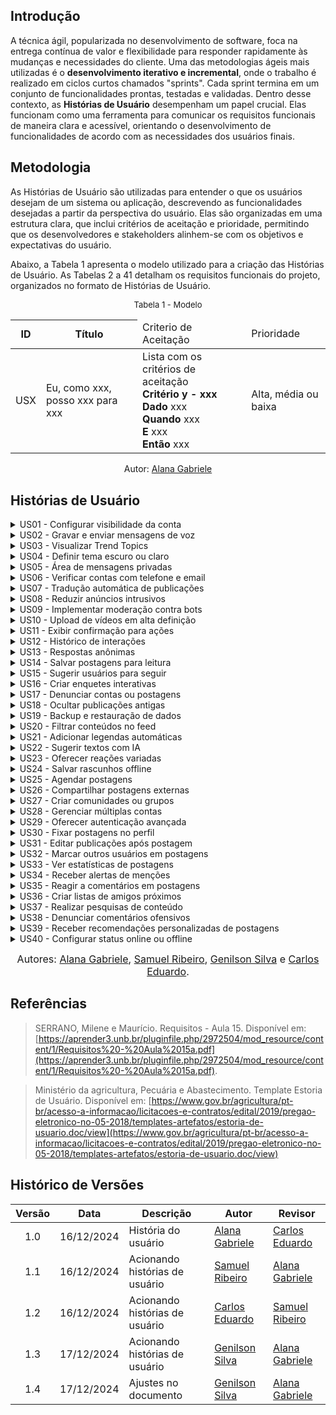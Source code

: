 ## Introdução

A técnica ágil, popularizada no desenvolvimento de software, foca na entrega contínua de valor e flexibilidade para responder rapidamente às mudanças e necessidades do cliente. Uma das metodologias ágeis mais utilizadas é o **desenvolvimento iterativo e incremental**, onde o trabalho é realizado em ciclos curtos chamados "sprints". Cada sprint termina em um conjunto de funcionalidades prontas, testadas e validadas. Dentro desse contexto, as **Histórias de Usuário** desempenham um papel crucial. Elas funcionam como uma ferramenta para comunicar os requisitos funcionais de maneira clara e acessível, orientando o desenvolvimento de funcionalidades de acordo com as necessidades dos usuários finais.

## Metodologia

As Histórias de Usuário são utilizadas para entender o que os usuários desejam de um sistema ou aplicação, descrevendo as funcionalidades desejadas a partir da perspectiva do usuário. Elas são organizadas em uma estrutura clara, que inclui critérios de aceitação e prioridade, permitindo que os desenvolvedores e stakeholders alinhem-se com os objetivos e expectativas do usuário.

Abaixo, a Tabela 1 apresenta o modelo utilizado para a criação das Histórias de Usuário. As Tabelas 2 a 41 detalham os requisitos funcionais do projeto, organizados no formato de Histórias de Usuário.

<font size="2"><p style="text-align: center">Tabela 1 - Modelo </p></font>

<table>
  <thead>
    <tr>
      <th>ID</th>
      <th>Título</th>
 <td>Criterio de Aceitação</td>
 <td>Prioridade</td>
    </tr>
  </thead>
  <tbody>
    <tr>
      <td>USX</td>
      <td>Eu, como xxx, posso xxx para xxx</td>
       <td> Lista com os critérios de aceitação <br>
       <b> Critério y - xxx </b> <br>
        <b>Dado</b> xxx <br>
         <b>Quando</b> xxx <br> 
         <b>E</b> xxx<br>
        <b> Então</b> xxx
      </td>
      <td>Alta, média ou baixa</td>
    </tr>
  </tbody>
</table>

<p style="text-align: center; font-size: 14px;">
    Autor: <a href="https://github.com/alanagabriele" target="_blank">Alana Gabriele</a>
  </p>

## Histórias de Usuário


<details>
  <summary>US01 - Configurar visibilidade da conta</summary>

  <div style="text-align: center;">
    <p><strong>Tabela 2 - Configurar visibilidade da conta</strong></p>
  </div>

  <table>
    <thead>
      <tr>
        <th>ID</th>
        <th>Título</th>
        <th>Critérios de Aceitação</th>
        <th>Prioridade</th>
      </tr>
    </thead>
    <tbody>
      <tr>
        <td>US01</td>
        <td>Eu, como usuário, posso configurar a visibilidade da minha conta como pública ou privada para controlar quem vê minhas postagens.</td>
        <td>
          <b>Critério 1 - Definir Visibilidade</b> <br>
          <b>Dado</b> que sou um usuário autenticado, <br>
          <b>Quando</b> acessar as configurações de visibilidade, <br>
          <b>Então</b> devo poder alternar entre conta pública e privada. <br><br>
          <b>Critério 2 - Atualizar Privacidade</b> <br>
          <b>Dado</b> que alterei a visibilidade, <br>
          <b>Quando</b> confirmar a mudança, <br>
          <b>Então</b> as permissões devem ser aplicadas imediatamente.
        </td>
        <td></td>
      </tr>
    </tbody>
  </table>

  <p style="text-align: center;">Autor - <a href="https://github.com/alanagabriele">Alana Gabriele</a></p>
</details>


<details>
  <summary>US02 - Gravar e enviar mensagens de voz</summary>

  <div style="text-align: center;">
    <p><strong>Tabela 3 - Gravar e enviar mensagens de voz</strong></p>
  </div>

  <table>
    <thead>
      <tr>
        <th>ID</th>
        <th>Título</th>
        <th>Critérios de Aceitação</th>
        <th>Prioridade</th>
      </tr>
    </thead>
    <tbody>
      <tr>
        <td>US02</td>
        <td>Eu, como usuário, posso gravar e enviar mensagens de voz em threads ou comentários para interagir com mais praticidade.</td>
        <td>
          <b>Critério 1 - Gravação de Voz</b> <br>
          <b>Dado</b> que estou respondendo a uma thread, <br>
          <b>Quando</b> escolher a opção de gravar voz, <br>
          <b>Então</b> devo poder iniciar, pausar ou cancelar a gravação. <br><br>
          <b>Critério 2 - Enviar Mensagem</b> <br>
          <b>Dado</b> que finalizei a gravação, <br>
          <b>Quando</b> enviar a mensagem, <br>
          <b>Então</b> ela deve ser anexada como uma resposta na thread.
        </td>
        <td></td>
      </tr>
    </tbody>
  </table>

  <p style="text-align: center;">Autor - <a href="https://github.com/alanagabriele">Alana Gabriele</a></p>
</details>


<details>
  <summary>US03 - Visualizar Trend Topics</summary>

  <div style="text-align: center;">
    <p><strong>Tabela 4 - Visualizar Trend Topics</strong></p>
  </div>

  <table>
    <thead>
      <tr>
        <th>ID</th>
        <th>Título</th>
        <th>Critérios de Aceitação</th>
        <th>Prioridade</th>
      </tr>
    </thead>
    <tbody>
      <tr>
        <td>US03</td>
        <td>Eu, como usuário, posso visualizar os Trend Topics para acompanhar os assuntos mais comentados na plataforma.</td>
        <td>
          <b>Critério 1 - Exibir Tópicos Populares</b> <br>
          <b>Dado</b> que estou na página inicial, <br>
          <b>Quando</b> acessar a seção de Trend Topics, <br>
          <b>Então</b> devo ver os tópicos mais comentados em tempo real. <br><br>
          <b>Critério 2 - Filtrar Tópicos</b> <br>
          <b>Dado</b> que estou visualizando os tópicos, <br>
          <b>Quando</b> aplicar filtros por categoria ou localização, <br>
          <b>Então</b> devo ver resultados personalizados.
        </td>
        <td></td>
      </tr>
    </tbody>
  </table>

  <p style="text-align: center;">Autor - <a href="https://github.com/alanagabriele">Alana Gabriele</a></p>
</details>


<details>
  <summary>US04 - Definir tema escuro ou claro</summary>

  <div style="text-align: center;">
    <p><strong>Tabela 5 - Definir tema escuro ou claro</strong></p>
  </div>

  <table>
    <thead>
      <tr>
        <th>ID</th>
        <th>Título</th>
        <th>Critérios de Aceitação</th>
        <th>Prioridade</th>
      </tr>
    </thead>
    <tbody>
      <tr>
        <td>US04</td>
        <td>Eu, como usuário, posso alternar entre os temas escuro e claro para personalizar a aparência do aplicativo.</td>
        <td>
          <b>Critério 1 - Alternar Tema</b> <br>
          <b>Dado</b> que sou um usuário autenticado, <br>
          <b>Quando</b> acessar as configurações de aparência, <br>
          <b>Então</b> devo poder escolher entre tema escuro e claro. <br><br>
          <b>Critério 2 - Salvar Preferência</b> <br>
          <b>Dado</b> que alterei o tema, <br>
          <b>Quando</b> sair e retornar ao aplicativo, <br>
          <b>Então</b> o tema escolhido deve ser mantido.
        </td>
        <td></td>
      </tr>
    </tbody>
  </table>

  <p style="text-align: center;">Autor - <a href="https://github.com/alanagabriele">Alana Gabriele</a></p>
</details>


<details>
  <summary>US05 - Área de mensagens privadas</summary>

  <div style="text-align: center;">
    <p><strong>Tabela 6 - Área de mensagens privadas</strong></p>
  </div>

  <table>
    <thead>
      <tr>
        <th>ID</th>
        <th>Título</th>
        <th>Critérios de Aceitação</th>
        <th>Prioridade</th>
      </tr>
    </thead>
    <tbody>
      <tr>
        <td>US05</td>
        <td>Eu, como usuário, posso acessar uma área de mensagens privadas para interagir com outros usuários de forma pessoal.</td>
        <td>
          <b>Critério 1 - Envio de Mensagens</b> <br>
          <b>Dado</b> que estou autenticado, <br>
          <b>Quando</b> iniciar uma conversa privada, <br>
          <b>Então</b> devo poder enviar mensagens em tempo real. <br><br>
          <b>Critério 2 - Notificação de Mensagens</b> <br>
          <b>Dado</b> que recebi uma mensagem privada, <br>
          <b>Quando</b> acessar o aplicativo, <br>
          <b>Então</b> devo ser notificado sobre a nova mensagem.
        </td>
        <td></td>
      </tr>
    </tbody>
  </table>

  <p style="text-align: center;">Autor - <a href="https://github.com/alanagabriele">Alana Gabriele</a></p>
</details>


<details>
  <summary>US06 - Verificar contas com telefone e email</summary>

  <div style="text-align: center;">
    <p><strong>Tabela 7 - Verificar contas com telefone e email</strong></p>
  </div>

  <table>
    <thead>
      <tr>
        <th>ID</th>
        <th>Título</th>
        <th>Critérios de Aceitação</th>
        <th>Prioridade</th>
      </tr>
    </thead>
    <tbody>
      <tr>
        <td>US06</td>
        <td>Eu, como usuário, posso verificar minha conta usando telefone ou email para aumentar a segurança do perfil.</td>
        <td>
          <b>Critério 1 - Validação de Telefone</b> <br>
          <b>Dado</b> que sou um novo usuário, <br>
          <b>Quando</b> fornecer meu número de telefone, <br>
          <b>Então</b> devo receber um código para validar a conta. <br><br>
          <b>Critério 2 - Validação de Email</b> <br>
          <b>Dado</b> que escolhi verificar via email, <br>
          <b>Quando</b> receber o link de confirmação, <br>
          <b>Então</b> minha conta deve ser verificada após a confirmação.
        </td>
        <td></td>
      </tr>
    </tbody>
  </table>

  <p style="text-align: center;">Autor - <a href="https://github.com/alanagabriele">Alana Gabriele</a></p>
</details>


<details>
  <summary>US07 - Tradução automática de publicações</summary>

  <div style="text-align: center;">
    <p><strong>Tabela 8 - Tradução automática de publicações</strong></p>
  </div>

  <table>
    <thead>
      <tr>
        <th>ID</th>
        <th>Título</th>
        <th>Critérios de Aceitação</th>
        <th>Prioridade</th>
      </tr>
    </thead>
    <tbody>
      <tr>
        <td>US07</td>
        <td>Eu, como usuário, posso traduzir automaticamente publicações escritas em outros idiomas para meu idioma preferido.</td>
        <td>
          <b>Critério 1 - Tradução Disponível</b> <br>
          <b>Dado</b> que estou visualizando uma publicação, <br>
          <b>Quando</b> acessar a opção de tradução, <br>
          <b>Então</b> o sistema deve exibir o conteúdo traduzido no meu idioma padrão. <br><br>
          <b>Critério 2 - Alterar Idioma</b> <br>
          <b>Dado</b> que quero uma tradução diferente, <br>
          <b>Quando</b> escolher um idioma específico, <br>
          <b>Então</b> devo ver o conteúdo traduzido no idioma selecionado.
        </td>
        <td></td>
      </tr>
    </tbody>
  </table>

  <p style="text-align: center;">Autor - <a href="https://github.com/alanagabriele">Alana Gabriele</a></p>
</details>


<details>
  <summary>US08 - Reduzir anúncios intrusivos</summary>

  <div style="text-align: center;">
    <p><strong>Tabela 9 - Reduzir anúncios intrusivos</strong></p>
  </div>

  <table>
    <thead>
      <tr>
        <th>ID</th>
        <th>Título</th>
        <th>Critérios de Aceitação</th>
        <th>Prioridade</th>
      </tr>
    </thead>
    <tbody>
      <tr>
        <td>US08</td>
        <td>Eu, como usuário, posso visualizar anúncios menos intrusivos e com maior relevância para minha experiência.</td>
        <td>
          <b>Critério 1 - Anúncios Relevantes</b> <br>
          <b>Dado</b> que estou navegando no feed, <br>
          <b>Quando</b> visualizar anúncios, <br>
          <b>Então</b> eles devem ser relacionados aos meus interesses. <br><br>
          <b>Critério 2 - Anúncios Não Intrusivos</b> <br>
          <b>Dado</b> que estou interagindo com o conteúdo, <br>
          <b>Quando</b> os anúncios forem exibidos, <br>
          <b>Então</b> eles não devem interromper minha navegação.
        </td>
        <td></td>
      </tr>
    </tbody>
  </table>

  <p style="text-align: center;">Autor - <a href="https://github.com/alanagabriele">Alana Gabriele</a></p>
</details>


<details>
  <summary>US09 - Implementar moderação contra bots</summary>

  <div style="text-align: center;">
    <p><strong>Tabela 10 - Implementar moderação contra bots</strong></p>
  </div>

  <table>
    <thead>
      <tr>
        <th>ID</th>
        <th>Título</th>
        <th>Critérios de Aceitação</th>
        <th>Prioridade</th>
      </tr>
    </thead>
    <tbody>
      <tr>
        <td>US09</td>
        <td>Eu, como administrador, posso contar com moderação automática para reduzir bots e postagens irrelevantes.</td>
        <td>
          <b>Critério 1 - Identificação de Bots</b> <br>
          <b>Dado</b> que uma postagem foi criada, <br>
          <b>Quando</b> o sistema identificar comportamentos suspeitos, <br>
          <b>Então</b> a postagem deve ser sinalizada para moderação. <br><br>
          <b>Critério 2 - Ações Contra Bots</b> <br>
          <b>Dado</b> que uma conta for detectada como bot, <br>
          <b>Quando</b> confirmada a suspeita, <br>
          <b>Então</b> o sistema deve restringir suas atividades.
        </td>
        <td></td>
      </tr>
    </tbody>
  </table>

  <p style="text-align: center;">Autor - <a href="https://github.com/alanagabriele">Alana Gabriele</a></p>
</details>


<details>
  <summary>US10 - Upload de vídeos em alta definição</summary>

  <div style="text-align: center;">
    <p><strong>Tabela 11 - Upload de vídeos em alta definição</strong></p>
  </div>

  <table>
    <thead>
      <tr>
        <th>ID</th>
        <th>Título</th>
        <th>Critérios de Aceitação</th>
        <th>Prioridade</th>
      </tr>
    </thead>
    <tbody>
      <tr>
        <td>US10</td>
        <td>Eu, como usuário, posso enviar vídeos em alta definição para garantir melhor qualidade de conteúdo.</td>
        <td>
          <b>Critério 1 - Upload em HD</b> <br>
          <b>Dado</b> que estou criando uma postagem, <br>
          <b>Quando</b> escolher enviar um vídeo, <br>
          <b>Então</b> devo ter a opção de enviar em alta definição (HD). <br><br>
          <b>Critério 2 - Manter Qualidade</b> <br>
          <b>Dado</b> que fiz o upload do vídeo, <br>
          <b>Quando</b> ele for exibido no feed, <br>
          <b>Então</b> ele deve manter a qualidade original.
        </td>
        <td></td>
      </tr>
    </tbody>
  </table>

  <p style="text-align: center;">Autor - <a href="https://github.com/alanagabriele">Alana Gabriele</a></p>
</details>


<details>
  <summary>US11 - Exibir confirmação para ações</summary>

  <div style="text-align: center;">
    <p><strong>Tabela 12 - Exibir confirmação para ações</strong></p>
  </div>

  <table>
    <thead>
      <tr>
        <th>ID</th>
        <th>Título</th>
        <th>Critérios de Aceitação</th>
        <th>Prioridade</th>
      </tr>
    </thead>
    <tbody>
      <tr>
        <td>US11</td>
        <td>Eu, como usuário, posso ver confirmações visuais ao realizar ações importantes para garantir que foram processadas.</td>
        <td>
          <b>Critério 1 - Notificação Visual</b> <br>
          <b>Dado</b> que realizei uma ação como curtir ou postar, <br>
          <b>Quando</b> a ação for concluída, <br>
          <b>Então</b> o sistema deve exibir uma confirmação visual. <br><br>
          <b>Critério 2 - Feedback em Erro</b> <br>
          <b>Dado</b> que uma ação falhou, <br>
          <b>Quando</b> for detectado um erro, <br>
          <b>Então</b> devo receber um aviso com instruções para corrigir.
        </td>
        <td></td>
      </tr>
    </tbody>
  </table>

  <p style="text-align: center;">Autor - <a href="https://github.com/SamuelRicosta" target="_blank">Samuel Ribeiro </a></p>
</details>


<details>
  <summary>US12 - Histórico de interações</summary>

  <div style="text-align: center;">
    <p><strong>Tabela 13 - Histórico de interações</strong></p>
  </div>

  <table>
    <thead>
      <tr>
        <th>ID</th>
        <th>Título</th>
        <th>Critérios de Aceitação</th>
        <th>Prioridade</th>
      </tr>
    </thead>
    <tbody>
      <tr>
        <td>US12</td>
        <td>Eu, como usuário, posso acessar o histórico das minhas interações para acompanhar curtidas, comentários e compartilhamentos.</td>
        <td>
          <b>Critério 1 - Exibir Histórico</b> <br>
          <b>Dado</b> que estou na minha conta, <br>
          <b>Quando</b> acessar o histórico, <br>
          <b>Então</b> devo ver todas as minhas interações recentes. <br><br>
          <b>Critério 2 - Filtrar Histórico</b> <br>
          <b>Dado</b> que estou visualizando o histórico, <br>
          <b>Quando</b> aplicar filtros, <br>
          <b>Então</b> devo ver apenas interações específicas (curtidas, comentários ou compartilhamentos).
        </td>
        <td></td>
      </tr>
    </tbody>
  </table>

  <p style="text-align: center;">Autor - <a href="https://github.com/SamuelRicosta" target="_blank">Samuel Ribeiro </a></p>
</details>


<details>
  <summary>US13 - Respostas anônimas</summary>

  <div style="text-align: center;">
    <p><strong>Tabela 14 - Respostas anônimas</strong></p>
  </div>

  <table>
    <thead>
      <tr>
        <th>ID</th>
        <th>Título</th>
        <th>Critérios de Aceitação</th>
        <th>Prioridade</th>
      </tr>
    </thead>
    <tbody>
      <tr>
        <td>US13</td>
        <td>Eu, como usuário, posso responder threads de forma anônima para proteger minha identidade.</td>
        <td>
          <b>Critério 1 - Responder Anonimamente</b> <br>
          <b>Dado</b> que estou visualizando uma thread, <br>
          <b>Quando</b> selecionar a opção anônima, <br>
          <b>Então</b> minha resposta deve ser exibida sem mostrar meu nome. <br><br>
          <b>Critério 2 - Identificação para Moderadores</b> <br>
          <b>Dado</b> que respondi anonimamente, <br>
          <b>Quando</b> for necessário por motivos de segurança, <br>
          <b>Então</b> os moderadores devem poder identificar o autor.
        </td>
        <td></td>
      </tr>
    </tbody>
  </table>

  <p style="text-align: center;">Autor - <a href="https://github.com/SamuelRicosta" target="_blank">Samuel Ribeiro </a></p>
</details>


<details>
  <summary>US14 - Salvar postagens para leitura</summary>

  <div style="text-align: center;">
    <p><strong>Tabela 15 - Salvar postagens para leitura</strong></p>
  </div>

  <table>
    <thead>
      <tr>
        <th>ID</th>
        <th>Título</th>
        <th>Critérios de Aceitação</th>
        <th>Prioridade</th>
      </tr>
    </thead>
    <tbody>
      <tr>
        <td>US14</td>
        <td>Eu, como usuário, posso salvar postagens para leitura posterior, armazenando-as em uma seção específica.</td>
        <td>
          <b>Critério 1 - Salvar Postagem</b> <br>
          <b>Dado</b> que estou visualizando uma postagem, <br>
          <b>Quando</b> escolher a opção de salvar, <br>
          <b>Então</b> ela deve ser adicionada à seção de postagens salvas. <br><br>
          <b>Critério 2 - Acessar Itens Salvos</b> <br>
          <b>Dado</b> que salvei uma postagem, <br>
          <b>Quando</b> acessar a área de salvos, <br>
          <b>Então</b> devo visualizar todas as postagens armazenadas.
        </td>
        <td></td>
      </tr>
    </tbody>
  </table>

  <p style="text-align: center;">Autor - <a href="https://github.com/SamuelRicosta" target="_blank">Samuel Ribeiro </a></p>
</details>


<details>
  <summary>US15 - Sugerir usuários para seguir</summary>

  <div style="text-align: center;">
    <p><strong>Tabela 16 - Sugerir usuários para seguir</strong></p>
  </div>

  <table>
    <thead>
      <tr>
        <th>ID</th>
        <th>Título</th>
        <th>Critérios de Aceitação</th>
        <th>Prioridade</th>
      </tr>
    </thead>
    <tbody>
      <tr>
        <td>US15</td>
        <td>Eu, como usuário, posso visualizar sugestões de usuários para seguir com base nos meus interesses e interações.</td>
        <td>
          <b>Critério 1 - Sugestões Relevantes</b> <br>
          <b>Dado</b> que sou um usuário autenticado, <br>
          <b>Quando</b> acessar a seção de sugestões, <br>
          <b>Então</b> devo visualizar perfis sugeridos com base nos meus interesses e atividades. <br><br>
          <b>Critério 2 - Atualização Dinâmica</b> <br>
          <b>Dado</b> que segui ou ignorei uma sugestão, <br>
          <b>Quando</b> retornar à seção, <br>
          <b>Então</b> o sistema deve atualizar as sugestões automaticamente.
        </td>
        <td></td>
      </tr>
    </tbody>
  </table>

  <p style="text-align: center;">Autor - <a href="https://github.com/SamuelRicosta" target="_blank">Samuel Ribeiro </a></p>
</details>


<details>
  <summary>US16 - Criar enquetes interativas</summary>

  <div style="text-align: center;">
    <p><strong>Tabela 17 - Criar enquetes interativas</strong></p>
  </div>

  <table>
    <thead>
      <tr>
        <th>ID</th>
        <th>Título</th>
        <th>Critérios de Aceitação</th>
        <th>Prioridade</th>
      </tr>
    </thead>
    <tbody>
      <tr>
        <td>US16</td>
        <td>Eu, como usuário, posso criar enquetes interativas em minhas postagens para engajar meus seguidores.</td>
        <td>
          <b>Critério 1 - Criação de Enquetes</b> <br>
          <b>Dado</b> que estou criando uma postagem, <br>
          <b>Quando</b> selecionar a opção de adicionar enquete, <br>
          <b>Então</b> devo poder definir perguntas e opções de resposta. <br><br>
          <b>Critério 2 - Visualizar Resultados</b> <br>
          <b>Dado</b> que a enquete foi publicada, <br>
          <b>Quando</b> os usuários votarem, <br>
          <b>Então</b> devo visualizar o total de votos em tempo real.
        </td>
        <td></td>
      </tr>
    </tbody>
  </table>

  <p style="text-align: center;">Autor - <a href="https://github.com/SamuelRicosta" target="_blank">Samuel Ribeiro </a></p>
</details>


<details>
  <summary>US17 - Denunciar contas ou postagens</summary>

  <div style="text-align: center;">
    <p><strong>Tabela 18 - Denunciar contas ou postagens</strong></p>
  </div>

  <table>
    <thead>
      <tr>
        <th>ID</th>
        <th>Título</th>
        <th>Critérios de Aceitação</th>
        <th>Prioridade</th>
      </tr>
    </thead>
    <tbody>
      <tr>
        <td>US17</td>
        <td>Eu, como usuário, posso denunciar contas ou postagens que violem as regras da plataforma.</td>
        <td>
          <b>Critério 1 - Denunciar Conteúdo</b> <br>
          <b>Dado</b> que estou visualizando uma postagem ou perfil, <br>
          <b>Quando</b> selecionar a opção de denúncia, <br>
          <b>Então</b> devo poder escolher o motivo da denúncia. <br><br>
          <b>Critério 2 - Confirmar Denúncia</b> <br>
          <b>Dado</b> que enviei uma denúncia, <br>
          <b>Quando</b> for processada, <br>
          <b>Então</b> devo receber uma confirmação da ação realizada.
        </td>
        <td></td>
      </tr>
    </tbody>
  </table>

  <p style="text-align: center;">Autor - <a href="https://github.com/SamuelRicosta" target="_blank">Samuel Ribeiro </a></p>
</details>


<details>
  <summary>US18 - Ocultar publicações antigas</summary>

  <div style="text-align: center;">
    <p><strong>Tabela 19 - Ocultar publicações antigas</strong></p>
  </div>

  <table>
    <thead>
      <tr>
        <th>ID</th>
        <th>Título</th>
        <th>Critérios de Aceitação</th>
        <th>Prioridade</th>
      </tr>
    </thead>
    <tbody>
      <tr>
        <td>US18</td>
        <td>Eu, como usuário, posso ocultar publicações antigas do meu perfil sem excluí-las permanentemente.</td>
        <td>
          <b>Critério 1 - Ocultar Postagem</b> <br>
          <b>Dado</b> que estou no meu perfil, <br>
          <b>Quando</b> escolher a opção de ocultar uma postagem, <br>
          <b>Então</b> ela não deve ser visível para outros usuários. <br><br>
          <b>Critério 2 - Restaurar Postagem</b> <br>
          <b>Dado</b> que uma postagem foi ocultada, <br>
          <b>Quando</b> acessar as configurações de postagem, <br>
          <b>Então</b> devo poder restaurá-la para o perfil.
        </td>
        <td></td>
      </tr>
    </tbody>
  </table>

  <p style="text-align: center;">Autor - <a href="https://github.com/SamuelRicosta" target="_blank">Samuel Ribeiro </a></p>
</details>


<details>
  <summary>US19 - Backup e restauração de dados</summary>

  <div style="text-align: center;">
    <p><strong>Tabela 20 - Backup e restauração de dados</strong></p>
  </div>

  <table>
    <thead>
      <tr>
        <th>ID</th>
        <th>Título</th>
        <th>Critérios de Aceitação</th>
        <th>Prioridade</th>
      </tr>
    </thead>
    <tbody>
      <tr>
        <td>US19</td>
        <td>Eu, como usuário, posso fazer backup e restaurar meus dados, como postagens e configurações, para evitar perdas.</td>
        <td>
          <b>Critério 1 - Realizar Backup</b> <br>
          <b>Dado</b> que estou nas configurações do aplicativo, <br>
          <b>Quando</b> selecionar a opção de backup, <br>
          <b>Então</b> o sistema deve salvar meus dados em um arquivo seguro. <br><br>
          <b>Critério 2 - Restaurar Dados</b> <br>
          <b>Dado</b> que tenho um backup salvo, <br>
          <b>Quando</b> selecionar a opção de restauração, <br>
          <b>Então</b> o sistema deve recuperar todas as postagens e configurações.
        </td>
        <td></td>
      </tr>
    </tbody>
  </table>

  <p style="text-align: center;">Autor - <a href="https://github.com/SamuelRicosta" target="_blank">Samuel Ribeiro </a></p>
</details>

<details>
  <summary>US20 - Filtrar conteúdos no feed</summary>

  <div style="text-align: center;">
    <p><strong>Tabela 21 - Filtrar conteúdos no feed</strong></p>
  </div>

  <table>
    <thead>
      <tr>
        <th>ID</th>
        <th>Título</th>
        <th>Critérios de Aceitação</th>
        <th>Prioridade</th>
      </tr>
    </thead>
    <tbody>
      <tr>
        <td>US20</td>
        <td>Eu, como usuário, posso filtrar conteúdos no meu feed de acordo com categorias de interesse ou palavras-chave.</td>
        <td>
          <b>Critério 1 - Aplicar Filtro</b> <br>
          <b>Dado</b> que estou visualizando o feed, <br>
          <b>Quando</b> aplicar um filtro, <br>
          <b>Então</b> o sistema deve mostrar somente os conteúdos que correspondem ao filtro. <br><br>
          <b>Critério 2 - Remover Filtro</b> <br>
          <b>Dado</b> que um filtro foi aplicado, <br>
          <b>Quando</b> optar por remover, <br>
          <b>Então</b> o feed deve voltar ao estado original.
        </td>
        <td></td>
      </tr>
    </tbody>
  </table>

  <p style="text-align: center;">Autor - <a href="https://github.com/SamuelRicosta" target="_blank">Samuel Ribeiro </a></p>
</details>


<details>
  <summary>US21 - Adicionar legendas automáticas</summary>

  <div style="text-align: center;">
    <p><strong>Tabela 22 - Adicionar legendas automáticas</strong></p>
  </div>

  <table>
    <thead>
      <tr>
        <th>ID</th>
        <th>Título</th>
        <th>Critérios de Aceitação</th>
        <th>Prioridade</th>
      </tr>
    </thead>
    <tbody>
      <tr>
        <td>US21</td>
        <td>Eu, como usuário, posso adicionar legendas automáticas a vídeos postados para torná-los mais acessíveis.</td>
        <td>
          <b>Critério 1 - Geração Automática de Legendas</b> <br>
          <b>Dado</b> que estou postando um vídeo, <br>
          <b>Quando</b> escolher a opção de adicionar legendas, <br>
          <b>Então</b> o sistema deve gerar legendas automáticas para o vídeo. <br><br>
          <b>Critério 2 - Editar Legendas</b> <br>
          <b>Dado</b> que as legendas automáticas foram geradas, <br>
          <b>Quando</b> optar por editar, <br>
          <b>Então</b> devo poder corrigir as legendas manualmente.
        </td>
        <td></td>
      </tr>
    </tbody>
  </table>

  <p style="text-align: center;">Autor - <a href="https://github.com/dudupaz">Carlos Eduardo</a></p>
</details>


<details>
  <summary>US22 - Sugerir textos com IA</summary>

  <div style="text-align: center;">
    <p><strong>Tabela 23 - Sugerir textos com IA</strong></p>
  </div>

  <table>
    <thead>
      <tr>
        <th>ID</th>
        <th>Título</th>
        <th>Critérios de Aceitação</th>
        <th>Prioridade</th>
      </tr>
    </thead>
    <tbody>
      <tr>
        <td>US22</td>
        <td>Eu, como usuário, posso receber sugestões de textos gerados por IA para melhorar minhas postagens.</td>
        <td>
          <b>Critério 1 - Gerar Sugestões de Texto</b> <br>
          <b>Dado</b> que estou criando uma postagem, <br>
          <b>Quando</b> selecionar a opção de sugerir texto, <br>
          <b>Então</b> o sistema deve apresentar sugestões relevantes para o conteúdo da postagem. <br><br>
          <b>Critério 2 - Aceitar ou Rejeitar Sugestão</b> <br>
          <b>Dado</b> que uma sugestão foi gerada, <br>
          <b>Quando</b> optar por aceitar ou rejeitar, <br>
          <b>Então</b> o sistema deve aplicar ou descartar a sugestão de texto.
        </td>
        <td></td>
      </tr>
    </tbody>
  </table>

  <p style="text-align: center;">Autor - <a href="https://github.com/dudupaz">Carlos Eduardo</a></p>
</details>


<details>
  <summary>US23 - Oferecer reações variadas</summary>

  <div style="text-align: center;">
    <p><strong>Tabela 24 - Oferecer reações variadas</strong></p>
  </div>

  <table>
    <thead>
      <tr>
        <th>ID</th>
        <th>Título</th>
        <th>Critérios de Aceitação</th>
        <th>Prioridade</th>
      </tr>
    </thead>
    <tbody>
      <tr>
        <td>US23</td>
        <td>Eu, como usuário, posso reagir a postagens com uma variedade maior de emojis e reações.</td>
        <td>
          <b>Critério 1 - Escolher Reação</b> <br>
          <b>Dado</b> que estou visualizando uma postagem, <br>
          <b>Quando</b> selecionar a opção de reagir, <br>
          <b>Então</b> o sistema deve permitir escolher entre várias opções de reações (emojis, corações, etc.). <br><br>
          <b>Critério 2 - Ver Reações</b> <br>
          <b>Dado</b> que reagi a uma postagem, <br>
          <b>Quando</b> outros usuários visualizarem, <br>
          <b>Então</b> devem ver a reação escolhida.
        </td>
        <td></td>
      </tr>
    </tbody>
  </table>

  <p style="text-align: center;">Autor - <a href="https://github.com/dudupaz">Carlos Eduardo</a></p>
</details>


<details>
  <summary>US24 - Salvar rascunhos offline</summary>

  <div style="text-align: center;">
    <p><strong>Tabela 25 - Salvar rascunhos offline</strong></p>
  </div>

  <table>
    <thead>
      <tr>
        <th>ID</th>
        <th>Título</th>
        <th>Critérios de Aceitação</th>
        <th>Prioridade</th>
      </tr>
    </thead>
    <tbody>
      <tr>
        <td>US24</td>
        <td>Eu, como usuário, posso salvar rascunhos de postagens offline para continuar depois.</td>
        <td>
          <b>Critério 1 - Salvar Rascunho</b> <br>
          <b>Dado</b> que estou criando uma postagem, <br>
          <b>Quando</b> selecionar a opção de salvar, <br>
          <b>Então</b> o sistema deve salvar o conteúdo como rascunho no dispositivo. <br><br>
          <b>Critério 2 - Recuperar Rascunho</b> <br>
          <b>Dado</b> que um rascunho foi salvo, <br>
          <b>Quando</b> acessar a seção de rascunhos, <br>
          <b>Então</b> o sistema deve mostrar a postagem para continuar de onde parei.
        </td>
        <td></td>
      </tr>
    </tbody>
  </table>

  <p style="text-align: center;">Autor - <a href="https://github.com/dudupaz">Carlos Eduardo</a></p>
</details>


<details>
  <summary>US25 - Agendar postagens</summary>

  <div style="text-align: center;">
    <p><strong>Tabela 26 - Agendar postagens</strong></p>
  </div>

  <table>
    <thead>
      <tr>
        <th>ID</th>
        <th>Título</th>
        <th>Critérios de Aceitação</th>
        <th>Prioridade</th>
      </tr>
    </thead>
    <tbody>
      <tr>
        <td>US25</td>
        <td>Eu, como usuário, posso agendar postagens para serem publicadas em uma data e hora futura.</td>
        <td>
          <b>Critério 1 - Agendar Postagem</b> <br>
          <b>Dado</b> que estou criando uma postagem, <br>
          <b>Quando</b> selecionar a opção de agendar, <br>
          <b>Então</b> devo poder escolher a data e a hora para a postagem ser publicada. <br><br>
          <b>Critério 2 - Confirmar Agendamento</b> <br>
          <b>Dado</b> que agendei uma postagem, <br>
          <b>Quando</b> verificar a programação, <br>
          <b>Então</b> o sistema deve mostrar o horário e a data da publicação agendada.
        </td>
        <td></td>
      </tr>
    </tbody>
  </table>

  <p style="text-align: center;">Autor - <a href="https://github.com/dudupaz">Carlos Eduardo</a></p>
</details>


<details>
  <summary>US26 - Compartilhar postagens externas</summary>

  <div style="text-align: center;">
    <p><strong>Tabela 27 - Compartilhar postagens externas</strong></p>
  </div>

  <table>
    <thead>
      <tr>
        <th>ID</th>
        <th>Título</th>
        <th>Critérios de Aceitação</th>
        <th>Prioridade</th>
      </tr>
    </thead>
    <tbody>
      <tr>
        <td>US26</td>
        <td>Eu, como usuário, posso compartilhar postagens externas de outras plataformas em meu perfil.</td>
        <td>
          <b>Critério 1 - Compartilhar Link Externo</b> <br>
          <b>Dado</b> que estou criando uma postagem, <br>
          <b>Quando</b> escolher a opção de compartilhar link, <br>
          <b>Então</b> o sistema deve permitir incluir um link de outra plataforma. <br><br>
          <b>Critério 2 - Exibir Link Corretamente</b> <br>
          <b>Dado</b> que compartilhei um link externo, <br>
          <b>Quando</b> os outros usuários visualizarem, <br>
          <b>Então</b> o link deve ser exibido corretamente, com título e imagem de pré-visualização.
        </td>
        <td></td>
      </tr>
    </tbody>
  </table>

  <p style="text-align: center;">Autor - <a href="https://github.com/dudupaz">Carlos Eduardo</a></p>
</details>


<details>
  <summary>US27 - Criar comunidades ou grupos</summary>

  <div style="text-align: center;">
    <p><strong>Tabela 28 - Criar comunidades ou grupos</strong></p>
  </div>

  <table>
    <thead>
      <tr>
        <th>ID</th>
        <th>Título</th>
        <th>Critérios de Aceitação</th>
        <th>Prioridade</th>
      </tr>
    </thead>
    <tbody>
      <tr>
        <td>US27</td>
        <td>Eu, como usuário, posso criar comunidades ou grupos para interagir com outros usuários com interesses comuns.</td>
        <td>
          <b>Critério 1 - Criar Comunidade</b> <br>
          <b>Dado</b> que estou na seção de grupos, <br>
          <b>Quando</b> escolher a opção de criar grupo, <br>
          <b>Então</b> devo poder definir nome, descrição e regras para o grupo. <br><br>
          <b>Critério 2 - Adicionar Membros ao Grupo</b> <br>
          <b>Dado</b> que criei um grupo, <br>
          <b>Quando</b> convidar usuários, <br>
          <b>Então</b> os usuários convidados devem poder ingressar no grupo.
        </td>
        <td></td>
      </tr>
    </tbody>
  </table>

  <p style="text-align: center;">Autor - <a href="https://github.com/dudupaz">Carlos Eduardo</a></p>
</details>


<details>
  <summary>US28 - Gerenciar múltiplas contas</summary>

  <div style="text-align: center;">
    <p><strong>Tabela 29 - Gerenciar múltiplas contas</strong></p>
  </div>

  <table>
    <thead>
      <tr>
        <th>ID</th>
        <th>Título</th>
        <th>Critérios de Aceitação</th>
        <th>Prioridade</th>
      </tr>
    </thead>
    <tbody>
      <tr>
        <td>US28</td>
        <td>Eu, como usuário, posso gerenciar múltiplas contas de uma mesma plataforma dentro de um único aplicativo.</td>
        <td>
          <b>Critério 1 - Adicionar Conta</b> <br>
          <b>Dado</b> que estou na seção de configurações, <br>
          <b>Quando</b> escolher a opção de adicionar conta, <br>
          <b>Então</b> devo poder adicionar uma nova conta com credenciais diferentes. <br><br>
          <b>Critério 2 - Alternar Entre Contas</b> <br>
          <b>Dado</b> que tenho múltiplas contas, <br>
          <b>Quando</b> selecionar a conta desejada, <br>
          <b>Então</b> o sistema deve mudar para a conta escolhida.
        </td>
        <td></td>
      </tr>
    </tbody>
  </table>

  <p style="text-align: center;">Autor - <a href="https://github.com/dudupaz">Carlos Eduardo</a></p>
</details>


<details>
  <summary>US29 - Oferecer autenticação avançada</summary>

  <div style="text-align: center;">
    <p><strong>Tabela 30 - Oferecer autenticação avançada</strong></p>
  </div>

  <table>
    <thead>
      <tr>
        <th>ID</th>
        <th>Título</th>
        <th>Critérios de Aceitação</th>
        <th>Prioridade</th>
      </tr>
    </thead>
    <tbody>
      <tr>
        <td>US29</td>
        <td>Eu, como usuário, posso usar autenticação avançada para maior segurança na plataforma, como autenticação de dois fatores.</td>
        <td>
          <b>Critério 1 - Ativar Autenticação de Dois Fatores</b> <br>
          <b>Dado</b> que estou nas configurações de segurança, <br>
          <b>Quando</b> escolher a opção de ativar autenticação de dois fatores, <br>
          <b>Então</b> o sistema deve solicitar meu número de telefone e enviar um código de verificação. <br><br>
          <b>Critério 2 - Confirmar Código de Verificação</b> <br>
          <b>Dado</b> que recebi um código de verificação, <br>
          <b>Quando</b> inserir o código correto, <br>
          <b>Então</b> a autenticação de dois fatores deve ser confirmada.
        </td>
        <td></td>
      </tr>
    </tbody>
  </table>

  <p style="text-align: center;">Autor - <a href="https://github.com/dudupaz">Carlos Eduardo</a></p>
</details>


<details>
  <summary>US30 - Fixar postagens no perfil</summary>

  <div style="text-align: center;">
    <p><strong>Tabela 31 - Fixar postagens no perfil</strong></p>
  </div>

  <table>
    <thead>
      <tr>
        <th>ID</th>
        <th>Título</th>
        <th>Critérios de Aceitação</th>
        <th>Prioridade</th>
      </tr>
    </thead>
    <tbody>
      <tr>
        <td>US30</td>
        <td>Eu, como usuário, posso fixar postagens no topo do meu perfil para destacá-las.</td>
        <td>
          <b>Critério 1 - Fixar Postagem</b> <br>
          <b>Dado</b> que estou visualizando uma postagem no meu perfil, <br>
          <b>Quando</b> escolher a opção de fixar, <br>
          <b>Então</b> a postagem deve ser fixada no topo do meu perfil. <br><br>
          <b>Critério 2 - Desafixar Postagem</b> <br>
          <b>Dado</b> que tenho uma postagem fixada, <br>
          <b>Quando</b> escolher a opção de desafixar, <br>
          <b>Então</b> a postagem deve ser removida do topo do perfil.
        </td>
        <td></td>
      </tr>
    </tbody>
  </table>

  <p style="text-align: center;">Autor - <a href="https://github.com/dudupaz">Carlos Eduardo</a></p>
</details>


<details>
  <summary>US31 - Editar publicações após postagem</summary>

  <div style="text-align: center;">
    <p><strong>Tabela 32 - Editar publicações após postagem</strong></p>
  </div>

  <table>
    <thead>
      <tr>
        <th>ID</th>
        <th>Título</th>
        <th>Critérios de Aceitação</th>
        <th>Prioridade</th>
      </tr>
    </thead>
    <tbody>
      <tr>
        <td>US31</td>
        <td>Eu, como usuário, posso editar uma publicação depois de tê-la postado.</td>
        <td>
          <b>Critério 1 - Editar Postagem</b> <br>
          <b>Dado</b> que estou visualizando uma postagem que fiz, <br>
          <b>Quando</b> escolher a opção de editar, <br>
          <b>Então</b> devo poder modificar o texto, imagens ou vídeos da postagem. <br><br>
          <b>Critério 2 - Salvar Alterações</b> <br>
          <b>Dado</b> que editei minha postagem, <br>
          <b>Quando</b> salvar as alterações, <br>
          <b>Então</b> as atualizações devem ser refletidas imediatamente na postagem.
        </td>
        <td></td>
      </tr>
    </tbody>
  </table>

  <p style="text-align: center;">Autor - <a href="https://github.com/GenilsonJrs">Genilson Silva</a></p>
</details>


<details>
  <summary>US32 - Marcar outros usuários em postagens</summary>

  <div style="text-align: center;">
    <p><strong>Tabela 33 - Marcar outros usuários em postagens</strong></p>
  </div>

  <table>
    <thead>
      <tr>
        <th>ID</th>
        <th>Título</th>
        <th>Critérios de Aceitação</th>
        <th>Prioridade</th>
      </tr>
    </thead>
    <tbody>
      <tr>
        <td>US32</td>
        <td>Eu, como usuário, posso marcar outros usuários nas minhas postagens para notificá-los.</td>
        <td>
          <b>Critério 1 - Marcar Usuário</b> <br>
          <b>Dado</b> que estou criando uma postagem, <br>
          <b>Quando</b> escolher a opção de marcar, <br>
          <b>Então</b> devo poder selecionar usuários para marcar na postagem. <br><br>
          <b>Critério 2 - Notificar Usuários Marcados</b> <br>
          <b>Dado</b> que marquei um usuário, <br>
          <b>Quando</b> a postagem for publicada, <br>
          <b>Então</b> o usuário marcado deve receber uma notificação.
        </td>
        <td></td>
      </tr>
    </tbody>
  </table>

  <p style="text-align: center;">Autor - <a href="https://github.com/GenilsonJrs">Genilson Silva</a></p>
</details>


<details>
  <summary>US33 - Ver estatísticas de postagens</summary>

  <div style="text-align: center;">
    <p><strong>Tabela 34 - Ver estatísticas de postagens</strong></p>
  </div>

  <table>
    <thead>
      <tr>
        <th>ID</th>
        <th>Título</th>
        <th>Critérios de Aceitação</th>
        <th>Prioridade</th>
      </tr>
    </thead>
    <tbody>
      <tr>
        <td>US33</td>
        <td>Eu, como usuário, posso visualizar estatísticas detalhadas sobre as minhas postagens, como número de curtidas, comentários e compartilhamentos.</td>
        <td>
          <b>Critério 1 - Visualizar Estatísticas</b> <br>
          <b>Dado</b> que estou visualizando uma postagem, <br>
          <b>Quando</b> clicar na opção de visualizar estatísticas, <br>
          <b>Então</b> devo ver informações sobre curtidas, comentários, compartilhamentos e visualizações. <br><br>
          <b>Critério 2 - Estatísticas em Tempo Real</b> <br>
          <b>Dado</b> que minha postagem está sendo interagida, <br>
          <b>Quando</b> visualizar as estatísticas, <br>
          <b>Então</b> os números devem ser atualizados em tempo real.
        </td>
        <td></td>
      </tr>
    </tbody>
  </table>

  <p style="text-align: center;">Autor - <a href="https://github.com/GenilsonJrs">Genilson Silva</a></p>
</details>


<details>
  <summary>US34 - Receber alertas de menções</summary>

  <div style="text-align: center;">
    <p><strong>Tabela 35 - Receber alertas de menções</strong></p>
  </div>

  <table>
    <thead>
      <tr>
        <th>ID</th>
        <th>Título</th>
        <th>Critérios de Aceitação</th>
        <th>Prioridade</th>
      </tr>
    </thead>
    <tbody>
      <tr>
        <td>US34</td>
        <td>Eu, como usuário, posso receber alertas sempre que alguém me mencionar em uma postagem ou comentário.</td>
        <td>
          <b>Critério 1 - Receber Notificação de Menção</b> <br>
          <b>Dado</b> que alguém me mencionou em uma postagem ou comentário, <br>
          <b>Quando</b> a menção acontecer, <br>
          <b>Então</b> devo receber uma notificação. <br><br>
          <b>Critério 2 - Visualizar Menção</b> <br>
          <b>Dado</b> que fui mencionado, <br>
          <b>Quando</b> visualizar a notificação, <br>
          <b>Então</b> devo poder acessar diretamente o conteúdo em que fui mencionado.
        </td>
        <td></td>
      </tr>
    </tbody>
  </table>

  <p style="text-align: center;">Autor - <a href="https://github.com/GenilsonJrs">Genilson Silva</a></p>
</details>


<details>
  <summary>US35 - Reagir a comentários em postagens</summary>

  <div style="text-align: center;">
    <p><strong>Tabela 36 - Reagir a comentários em postagens</strong></p>
  </div>

  <table>
    <thead>
      <tr>
        <th>ID</th>
        <th>Título</th>
        <th>Critérios de Aceitação</th>
        <th>Prioridade</th>
      </tr>
    </thead>
    <tbody>
      <tr>
        <td>US35</td>
        <td>Eu, como usuário, posso reagir aos comentários nas minhas postagens com diferentes expressões, como "curtir", "amei", etc.</td>
        <td>
          <b>Critério 1 - Reagir ao Comentário</b> <br>
          <b>Dado</b> que estou visualizando um comentário, <br>
          <b>Quando</b> clicar na opção de reação, <br>
          <b>Então</b> devo poder escolher entre diferentes reações, como "curtir", "amei", etc. <br><br>
          <b>Critério 2 - Visualizar Reações</b> <br>
          <b>Dado</b> que reagi a um comentário, <br>
          <b>Quando</b> visualizar o comentário, <br>
          <b>Então</b> a reação deve ser visível para os outros usuários.
        </td>
        <td></td>
      </tr>
    </tbody>
  </table>

  <p style="text-align: center;">Autor - <a href="https://github.com/GenilsonJrs">Genilson Silva</a></p>
</details>


<details>
  <summary>US36 - Criar listas de amigos próximos</summary>

  <div style="text-align: center;">
    <p><strong>Tabela 37 - Criar listas de amigos próximos</strong></p>
  </div>

  <table>
    <thead>
      <tr>
        <th>ID</th>
        <th>Título</th>
        <th>Critérios de Aceitação</th>
        <th>Prioridade</th>
      </tr>
    </thead>
    <tbody>
      <tr>
        <td>US36</td>
        <td>Eu, como usuário, posso criar listas de amigos próximos para organizar melhor as interações e postagens.</td>
        <td>
          <b>Critério 1 - Criar Lista de Amigos</b> <br>
          <b>Dado</b> que estou na seção de amigos, <br>
          <b>Quando</b> selecionar a opção de criar lista, <br>
          <b>Então</b> devo poder adicionar amigos e dar um nome à lista. <br><br>
          <b>Critério 2 - Organizar Amigos nas Listas</b> <br>
          <b>Dado</b> que tenho uma lista criada, <br>
          <b>Quando</b> adicionar ou remover amigos, <br>
          <b>Então</b> a lista deve ser atualizada com a nova organização.
        </td>
        <td></td>
      </tr>
    </tbody>
  </table>

  <p style="text-align: center;">Autor - <a href="https://github.com/GenilsonJrs">Genilson Silva</a></p>
</details>


<details>
  <summary>US37 - Realizar pesquisas de conteúdo</summary>

  <div style="text-align: center;">
    <p><strong>Tabela 38 - Realizar pesquisas de conteúdo</strong></p>
  </div>

  <table>
    <thead>
      <tr>
        <th>ID</th>
        <th>Título</th>
        <th>Critérios de Aceitação</th>
        <th>Prioridade</th>
      </tr>
    </thead>
    <tbody>
      <tr>
        <td>US37</td>
        <td>Eu, como usuário, posso realizar pesquisas para encontrar conteúdo específico dentro da plataforma.</td>
        <td>
          <b>Critério 1 - Pesquisa por Palavra-Chave</b> <br>
          <b>Dado</b> que estou na barra de pesquisa, <br>
          <b>Quando</b> digitar uma palavra-chave, <br>
          <b>Então</b> o sistema deve exibir conteúdo relevante relacionado à pesquisa. <br><br>
          <b>Critério 2 - Filtrar Resultados</b> <br>
          <b>Dado</b> que tenho os resultados da pesquisa, <br>
          <b>Quando</b> aplicar filtros, <br>
          <b>Então</b> os resultados devem ser ajustados conforme os filtros escolhidos.
        </td>
        <td></td>
      </tr>
    </tbody>
  </table>

  <p style="text-align: center;">Autor - <a href="https://github.com/GenilsonJrs">Genilson Silva</a></p>
</details>


<details>
  <summary>US38 - Denunciar comentários ofensivos</summary>

  <div style="text-align: center;">
    <p><strong>Tabela 39 - Denunciar comentários ofensivos</strong></p>
  </div>

  <table>
    <thead>
      <tr>
        <th>ID</th>
        <th>Título</th>
        <th>Critérios de Aceitação</th>
        <th>Prioridade</th>
      </tr>
    </thead>
    <tbody>
      <tr>
        <td>US38</td>
        <td>Eu, como usuário, posso denunciar comentários que considero ofensivos ou impróprios.</td>
        <td>
          <b>Critério 1 - Denunciar Comentário</b> <br>
          <b>Dado</b> que estou visualizando um comentário, <br>
          <b>Quando</b> selecionar a opção de denúncia, <br>
          <b>Então</b> devo poder escolher o motivo da denúncia. <br><br>
          <b>Critério 2 - Confirmação de Denúncia</b> <br>
          <b>Dado</b> que enviei uma denúncia, <br>
          <b>Quando</b> for processada, <br>
          <b>Então</b> devo receber uma confirmação de que a denúncia foi registrada.
        </td>
        <td></td>
      </tr>
    </tbody>
  </table>

  <p style="text-align: center;">Autor - <a href="https://github.com/GenilsonJrs">Genilson Silva</a></p>
</details>


<details>
  <summary>US39 - Receber recomendações personalizadas de postagens</summary>

  <div style="text-align: center;">
    <p><strong>Tabela 40 - Receber recomendações personalizadas de postagens</strong></p>
  </div>

  <table>
    <thead>
      <tr>
        <th>ID</th>
        <th>Título</th>
        <th>Critérios de Aceitação</th>
        <th>Prioridade</th>
      </tr>
    </thead>
    <tbody>
      <tr>
        <td>US39</td>
        <td>Eu, como usuário, posso receber recomendações personalizadas de postagens com base nos meus interesses e interações anteriores.</td>
        <td>
          <b>Critério 1 - Recomendações Baseadas em Interações</b> <br>
          <b>Dado</b> que sou um usuário ativo na plataforma, <br>
          <b>Quando</b> acessar a seção de recomendações, <br>
          <b>Então</b> o sistema deve sugerir postagens relevantes para mim. <br><br>
          <b>Critério 2 - Atualização das Recomendações</b> <br>
          <b>Dado</b> que minhas interações mudaram, <br>
          <b>Quando</b> retornar à seção de recomendações, <br>
          <b>Então</b> o sistema deve atualizar as sugestões de acordo com as minhas novas preferências.
        </td>
        <td></td>
      </tr>
    </tbody>
  </table>

  <p style="text-align: center;">Autor - <a href="https://github.com/GenilsonJrs">Genilson Silva</a></p>
</details>


<details>
  <summary>US40 - Configurar status online ou offline</summary>

  <div style="text-align: center;">
    <p><strong>Tabela 41 - Configurar status online ou offline</strong></p>
  </div>

  <table>
    <thead>
      <tr>
        <th>ID</th>
        <th>Título</th>
        <th>Critérios de Aceitação</th>
        <th>Prioridade</th>
      </tr>
    </thead>
    <tbody>
      <tr>
        <td>US40</td>
        <td>Eu, como usuário, posso configurar meu status como online ou offline para controlar minha visibilidade na plataforma.</td>
        <td>
          <b>Critério 1 - Definir Status</b> <br>
          <b>Dado</b> que estou nas configurações de status, <br>
          <b>Quando</b> escolher a opção de status, <br>
          <b>Então</b> meu status deve ser alterado para "online" ou "offline". <br><br>
          <b>Critério 2 - Visualizar Status de Outros</b> <br>
          <b>Dado</b> que estou visualizando um perfil, <br>
          <b>Quando</b> acessar o perfil, <br>
          <b>Então</b> devo ver o status de online ou offline do usuário.
        </td>
        <td></td>
      </tr>
    </tbody>
  </table>

  <p style="text-align: center;">Autor - <a href="https://github.com/GenilsonJrs">Genilson Silva</a></p>
</details>

<font size="3"><p style="text-align: center">Autores: [Alana Gabriele](https://github.com/alanagabriele), [Samuel Ribeiro](https://github.com/SamuelRicosta), [Genilson Silva](https://github.com/GenilsonJrs) e [Carlos Eduardo](https://github.com/dudupaz). </p></font>

## Referências

> SERRANO, Milene e Maurício. Requisitos - Aula 15. Disponível em: [https://aprender3.unb.br/pluginfile.php/2972504/mod_resource/content/1/Requisitos%20-%20Aula%2015a.pdf](https://aprender3.unb.br/pluginfile.php/2972504/mod_resource/content/1/Requisitos%20-%20Aula%2015a.pdf).

> Ministério da agricultura, Pecuária e Abastecimento. Template Estoria de Usuário. Disponível em: [https://www.gov.br/agricultura/pt-br/acesso-a-informacao/licitacoes-e-contratos/edital/2019/pregao-eletronico-no-05-2018/templates-artefatos/estoria-de-usuario.doc/view](https://www.gov.br/agricultura/pt-br/acesso-a-informacao/licitacoes-e-contratos/edital/2019/pregao-eletronico-no-05-2018/templates-artefatos/estoria-de-usuario.doc/view)

## Histórico de Versões

| Versão | Data       | Descrição                      | Autor                                              | Revisor                                            |
| :----: | ---------- | ------------------------------ | -------------------------------------------------- | -------------------------------------------------- |
|  1.0   | 16/12/2024 | História do usuário            | [Alana Gabriele](https://github.com/alanagabriele) | [Carlos Eduardo](https://github.com/dudupaz)       |
|  1.1   | 16/12/2024 | Acionando histórias de usuário | [Samuel Ribeiro](https://github.com/SamuelRicosta) | [Alana Gabriele](https://github.com/alanagabriele) |
|  1.2   | 16/12/2024 | Acionando histórias de usuário | [Carlos Eduardo](https://github.com/dudupaz)       | [Samuel Ribeiro](https://github.com/SamuelRicosta) |
|  1.3   | 17/12/2024 | Acionando histórias de usuário | [Genilson Silva](https://github.com/GenilsonJrs)   | [Alana Gabriele](https://github.com/alanagabriele) |
|  1.4   | 17/12/2024 | Ajustes no documento | [Genilson Silva](https://github.com/GenilsonJrs)   | [Alana Gabriele](https://github.com/alanagabriele) |